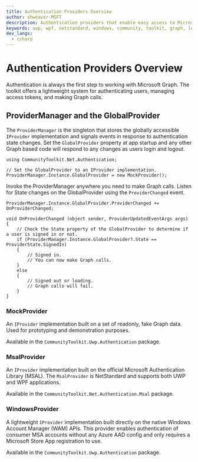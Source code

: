 ```yaml
---
title: Authentication Providers Overview
author: shweaver-MSFT
description: Authentication providers that enable easy access to Microsoft Graph APIs.
keywords: uwp, wpf, netstandard, windows, community, toolkit, graph, login, authentication, provider, providers, identity, msa, wam
dev_langs:
  - csharp
---
```


# Authentication Providers Overview

Authentication is always the first step to working with Microsoft Graph. 
The toolkit offers a lightweight system for authenticating users, managing access tokens, and making Graph calls. 

## ProviderManager and the GlobalProvider

The `ProviderManager` is the singleton that stores the globally accessible `IProvider` implementation and signals events in response to authentication state changes. 
Set the `GlobalProvider` property at app startup and any other Graph based code will respond to any changes as users login and logout.

```
using CommunityToolkit.Net.Authentication;

// Set the GlobalProvider to an IProvider implementation.
ProviderManager.Instance.GlobalProvider = new MockProvider();
```

Invoke the ProviderManager anywhere you need to make Graph calls. 
Listen for State changes on the GlobalProvider using the `ProviderChanged` event.  

```
ProviderManager.Instance.GlobalProvider.ProviderChanged += OnProviderChanged;

void OnProviderChanged (object sender, ProviderUpdatedEventArgs args) 
{
    // Check the State property of the GlobalProvider to determine if a user is signed in or not. 
    if (ProviderManager.Instance.GlobalProvider?.State == ProviderState.SignedIn)
    {
        // Signed in.
        // You can now make Graph calls.
    }
    else
    {
        // Signed out or loading.
        // Graph calls will fail.
    }
}
```

### MockProvider
An `IProvider` implementation built on a set of readonly, fake Graph data. 
Used for prototyping and demonstration purposes.

Available in the `CommunityToolkit.Uwp.Authentication` package.

### MsalProvider
An `IProvider` implementation built on the official Microsoft Authentication Library (MSAL). 
The `MsalProvider` is NetStandard and supports both UWP and WPF applications.

Available in the `CommunityToolkit.Net.Authentication.Msal` package.

### WindowsProvider
A lightweight `IProvider` implementation built directly on the native Windows Account Manager (WAM) APIs.
This provider enables authentication of consumer MSA accounts without any Azure AAD config and only requires a Microsoft Store App registration to use.

Available in the `CommunityToolkit.Uwp.Authentication` package.
